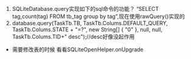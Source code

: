 1. SQLiteDatabase.query实现如下的sql命令的功能？ “SELECT tag,count(tag) FROM tb_tag group by tag”,现在使用rawQuery()实现的
2. database.query(TaskTb.TB, TaskTb.Colums.DEFAULT_QUERY,
				TaskTb.Colums.STATE + "=?", new String[] { "0" }, null, null,
				TaskTb.Colums.TID+" desc");//desc好像没起作用
- 需要修改表的时候 看看SQLiteOpenHelper.onUpgrade